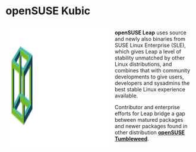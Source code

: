 # openSUSE Kubic

<div style="display: flex; align-items: top;">
    <img 
        style="width: 100%; float: left; padding-right: 1em;" 
        src="assets/openSUSE-Kubic-light-horizontal.svg" 
        alt="openSUSE Kubic Logo"
    />
    <div>

**openSUSE Leap** uses source and newly also binaries from SUSE Linux Enterprise (SLE), which gives Leap a level of stability unmatched by other Linux distributions, and combines that with community developments to give users, developers and sysadmins the best stable Linux experience available.

Contributor and enterprise efforts for Leap bridge a gap between matured packages and newer packages found in other distribution [**openSUSE Tumbleweed**](openSUSE-Tumbleweed.md).
    </div>
</div>
<p style="clear: both; padding-top: 15px;" />
